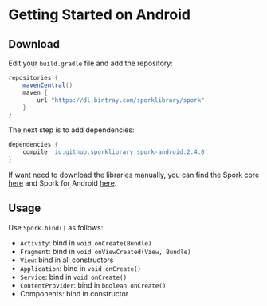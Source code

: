 # Getting Started on Android

## Download

Edit your `build.gradle` file and add the repository:

```groovy
repositories {
    mavenCentral()
    maven {
        url "https://dl.bintray.com/sporklibrary/spork"
    }
}
```

The next step is to add dependencies:

```groovy
dependencies {
    compile 'io.github.sporklibrary:spork-android:2.4.0'
}
```

If want need to download the libraries manually, you can find the Spork core [here](https://bintray.com/sporklibrary/spork/spork/_latestVersion) and Spork for Android [here](https://bintray.com/sporklibrary/spork/spork-android/_latestVersion).

## Usage

Use `Spork.bind()` as follows:

- `Activity`: bind in `void onCreate(Bundle)`
- `Fragment`: bind in `void onViewCreated(View, Bundle)`
- `View`: bind in all constructors
- `Application`: bind in `void onCreate()`
- `Service`: bind in `void onCreate()`
- `ContentProvider`: bind in `boolean onCreate()`
- Components: bind in constructor